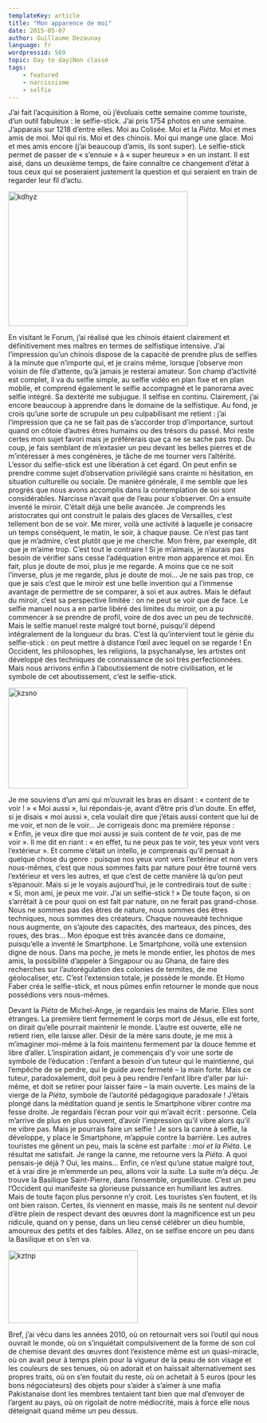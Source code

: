 ```yaml
---
templateKey: article
title: "Mon apparence de moi"
date: 2015-05-07
author: Guillaume Dezaunay
language: fr
wordpressid: 569
topic: Day to day|Non classé
tags:
    - featured
    - narcissisme
    - selfie
---
```


J’ai fait l’acquisition à Rome, où j’évoluais cette semaine comme touriste, d’un outil fabuleux : le selfie-stick. J’ai pris 1754 photos en une semaine. J’apparais sur 1218 d’entre elles. Moi au Colisée. Moi et la <em>Piéta</em>. Moi et mes amis de moi. Moi qui ris. Moi et des chinois. Moi qui mange une glace. Moi et mes amis encore (j’ai beaucoup d’amis, ils sont super). Le selfie-stick permet de passer de « s’ennuie » à « super heureux » en un instant. Il est aisé, dans un deuxième temps, de faire connaître ce changement d’état à tous ceux qui se poseraient justement la question et qui seraient en train de regarder leur fil d’actu.

<a href="http://thelantern.eu/wp-content/uploads/2015/05/kdhyz.gif"><img class="alignnone size-full wp-image-571" src="http://thelantern.eu/wp-content/uploads/2015/05/kdhyz.gif" alt="kdhyz" width="360" height="270" data-wp-pid="571" /></a>

En visitant le Forum, j’ai réalisé que les chinois étaient clairement et définitivement mes maîtres en termes de selfistique intensive. J’ai l’impression qu’un chinois dispose de la capacité de prendre plus de selfies à la minute que n’importe qui, et je crains même, lorsque j’observe mon voisin de file d’attente, qu’à jamais je resterai amateur. Son champ d’activité est complet, il va du selfie simple, au selfie vidéo en plan fixe et en plan mobile, et comprend également le selfie accompagné et le panorama avec selfie intégré. Sa dextérité me subjugue. Il selfise en continu. Clairement, j’ai encore beaucoup à apprendre dans le domaine de la selfistique. Au fond, je crois qu’une sorte de scrupule un peu culpabilisant me retient : j’ai l’impression que ça ne se fait pas de s’accorder trop d’importance, surtout quand on côtoie d’autres êtres humains ou des trésors du passé. Moi reste certes mon sujet favori mais je préférerais que ça ne se sache pas trop. Du coup, je fais semblant de m’extasier un peu devant les belles pierres et de m’intéresser à mes congénères, je tâche de me tourner vers l’altérité. L’essor du selfie-stick est une libération à cet égard. On peut enfin se prendre comme sujet d’observation privilégié sans crainte ni hésitation, en situation culturelle ou sociale. De manière générale, il me semble que les progrès que nous avons accomplis dans la contemplation de soi sont considérables. Narcisse n’avait que de l’eau pour s’observer. On a ensuite inventé le miroir. C’était déjà une belle avancée. Je comprends les aristocrates qui ont construit le palais des glaces de Versailles, c’est tellement bon de se voir. Me mirer, voilà une activité à laquelle je consacre un temps conséquent, le matin, le soir, à chaque pause. Ce n’est pas tant que je m’admire, c’est plutôt que je me cherche. Mon frère, par exemple, dit que je m’aime trop. C’est tout le contraire ! Si je m’aimais, je n’aurais pas besoin de vérifier sans cesse l’adéquation entre mon apparence et moi. En fait, plus je doute de moi, plus je me regarde. A moins que ce ne soit l’inverse, plus je me regarde, plus je doute de moi… Je ne sais pas trop, ce que je sais c’est que le miroir est une belle invention qui a l’immense avantage de permettre de se comparer, à soi et aux autres. Mais le défaut du miroir, c’est sa perspective limitée : on ne peut se voir que de face. Le selfie manuel nous a en partie libéré des limites du miroir, on a pu commencer à se prendre de profil, voire de dos avec un peu de technicité. Mais le selfie manuel reste malgré tout borné, puisqu’il dépend intégralement de la longueur du bras. C’est là qu’intervient tout le génie du selfie-stick : on peut mettre à distance l’œil avec lequel on se regarde ! En Occident, les philosophes, les religions, la psychanalyse, les artistes ont développé des techniques de connaissance de soi très perfectionnées. Mais nous arrivons enfin à l’aboutissement de notre civilisation, et le symbole de cet aboutissement, c’est le selfie-stick.

<a href="http://thelantern.eu/wp-content/uploads/2015/05/kzsno.gif"><img class="alignnone size-full wp-image-572" src="http://thelantern.eu/wp-content/uploads/2015/05/kzsno.gif" alt="kzsno" width="360" height="202" data-wp-pid="572" /></a>

Je me souviens d’un ami qui m’ouvrait les bras en disant : « content de te voir ! » « Moi aussi », lui répondais-je, avant d’être pris d’un doute. En effet, si je disais « moi aussi », cela voulait dire que j’étais aussi content que lui de me voir, et non de le voir… Je corrigeais donc ma première réponse : « Enfin, je veux dire que moi aussi je suis content de <em>te</em> voir, pas de me voir ». Il me dit en riant : « en effet, tu ne peux pas te voir, tes yeux vont vers l’extérieur ». Et comme c’était un intello, je comprenais qu’il pensait à quelque chose du genre : puisque nos yeux vont vers l’extérieur et non vers nous-mêmes, c’est que nous sommes faits par nature pour être tourné vers l’extérieur et vers les autres, et que c’est de cette manière là qu’on peut s’épanouir. Mais si je le voyais aujourd’hui, je le contredirais tout de suite : « Si, mon ami, je peux me voir. J’ai un selfie-stick ! » De toute façon, si on s’arrêtait à ce pour quoi on est fait par nature, on ne ferait pas grand-chose. Nous ne sommes pas des êtres de nature, nous sommes des êtres techniques, nous sommes des créateurs. Chaque nouveauté technique nous augmente, on s’ajoute des capacités, des marteaux, des pinces, des roues, des bras… Mon époque est très avancée dans ce domaine, puisqu’elle a inventé le Smartphone. Le Smartphone, voilà une extension digne de nous. Dans ma poche, je mets le monde entier, les photos de mes amis, la possibilité d’appeler à Singapour ou au Ghana, de faire des recherches sur l’autorégulation des colonies de termites, de me géolocaliser, etc. C’est l’extension totale, je possède le monde. Et Homo Faber créa le selfie-stick, et nous pûmes enfin retourner le monde que nous possédions vers nous-mêmes.

Devant la <em>Piéta</em> de Michel-Ange, je regardais les mains de Marie. Elles sont étranges. La première tient fermement le corps mort de Jésus, elle est forte, on dirait qu’elle pourrait maintenir le monde. L’autre est ouverte, elle ne retient rien, elle laisse aller. Désir de la mère sans doute, je me mis à m’imaginer moi-même à la fois maintenu fermement par la douce femme et libre d’aller. L’inspiration aidant, je commençais d’y voir une sorte de symbole de l’éducation : l’enfant a besoin d’un tuteur qui le maintienne, qui l’empêche de se perdre, qui le guide avec fermeté – la main forte. Mais ce tuteur, paradoxalement, doit peu à peu rendre l’enfant libre d’aller par lui-même, et doit se retirer pour laisser faire – la main ouverte. Les mains de la vierge de la <em>Piéta</em>, symbole de l’autorité pédagogique paradoxale ! J’étais plongé dans la méditation quand je sentis le Smartphone vibrer contre ma fesse droite. Je regardais l’écran pour voir qui m’avait écrit : personne. Cela m’arrive de plus en plus souvent, d’avoir l’impression qu’il vibre alors qu’il ne vibre pas. Mais je pourrais faire un selfie ! Je sors la canne à selfie, la développe, y place le Smartphone, m’appuie contre la barrière. Les autres touristes me gênent un peu, mais la scène est parfaite : <em>moi et la Piéta</em>. Le résultat me satisfait. Je range la canne, me retourne vers la <em>Piéta</em>. A quoi pensais-je déjà ? Oui, les mains… Enfin, ce n’est qu’une statue malgré tout, et à vrai dire je m’emmerde un peu, allons voir la suite. La suite m’a déçu. Je trouve la Basilique Saint-Pierre, dans l’ensemble, orgueilleuse. C’est un peu l’Occident qui manifeste sa glorieuse puissance en humiliant les autres. Mais de toute façon plus personne n’y croit. Les touristes s’en foutent, et ils ont bien raison. Certes, ils viennent en masse, mais ils ne sentent nul devoir d’être plein de respect devant des œuvres dont la magnificence est un peu ridicule, quand on y pense, dans un lieu censé célébrer un dieu humble, amoureux des petits et des faibles. Allez, on se selfise encore un peu dans la Basilique et on s’en va.

<a href="http://thelantern.eu/wp-content/uploads/2015/05/kztnp.gif"><img class="alignnone size-full wp-image-577" src="http://thelantern.eu/wp-content/uploads/2015/05/kztnp.gif" alt="kztnp" width="260" height="146" data-wp-pid="577" /></a>

Bref, j’ai vécu dans les années 2010, où on retournait vers soi l’outil qui nous ouvrait le monde, où on s’inquiétait compulsivement de la forme de son col de chemise devant des œuvres dont l’existence même est un quasi-miracle, où on avait peur à temps plein pour la vigueur de la peau de son visage et les couleurs de ses tenues, où on adorait et on haïssait alternativement ses propres traits, où on s’en foutait du reste, où on achetait à 5 euros (pour les bons négociateurs) des objets pour s’aider à s’aimer à une mafia Pakistanaise dont les membres tentaient tant bien que mal d’envoyer de l’argent au pays, où on rigolait de notre médiocrité, mais à force elle nous déteignait quand même un peu dessus.

&nbsp;

&nbsp;
